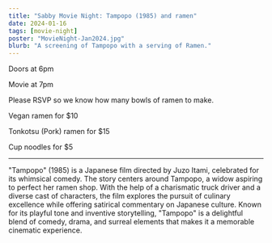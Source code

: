 ```yaml
---
title: "Sabby Movie Night: Tampopo (1985) and ramen"
date: 2024-01-16
tags: [movie-night]
poster: "MovieNight-Jan2024.jpg"
blurb: "A screening of Tampopo with a serving of Ramen."
---
```



Doors at 6pm

Movie at 7pm

Please RSVP so we know how many bowls of ramen to make.

Vegan ramen for $10

Tonkotsu (Pork) ramen for $15

Cup noodles for $5

---

"Tampopo" (1985) is a Japanese film directed by Juzo Itami, celebrated for its whimsical comedy. The story centers around Tampopo, a widow aspiring to perfect her ramen shop. With the help of a charismatic truck driver and a diverse cast of characters, the film explores the pursuit of culinary excellence while offering satirical commentary on Japanese culture. Known for its playful tone and inventive storytelling, "Tampopo" is a delightful blend of comedy, drama, and surreal elements that makes it a memorable cinematic experience.